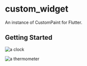 # custom_widget

An instance of CustomPaint for Flutter.

## Getting Started

![a clock](https://raw.githubusercontent.com/hayoi/custom_widget/tree/master/screenshot/clock.png)

![a thermometer](https://raw.githubusercontent.com/hayoi/custom_widget/tree/master/screenshot/thermometer.png)
